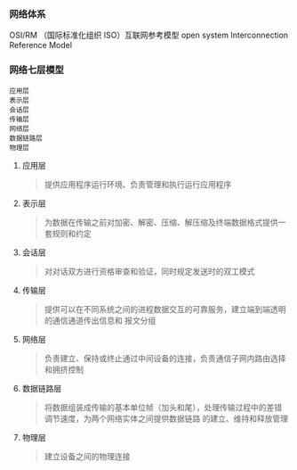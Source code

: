 ### 网络体系
   OSI/RM （国际标准化组织 ISO）互联网参考模型 open system Interconnection Reference Model
### 网络七层模型
    应用层
    表示层
    会话层
    传输层
    网络层
    数据链路层
    物理层
   
1. 应用层
      >提供应用程序运行环境、负责管理和执行运行应用程序
2. 表示层
      >为数据在传输之前对加密、解密、压缩、解压缩及终端数据格式提供一套规则和约定
3. 会话层
      >对对话双方进行资格审查和验证，同时规定发送时的双工模式
4. 传输层
      >提供可以在不同系统之间的进程数据交互的可靠服务，建立端到端透明的通信通道传出信息和
      报文分组
5. 网络层
      >负责建立、保持或终止通过中间设备的连接，负责通信子网内路由选择和拥挤控制
6. 数据链路层
      >将数据组装成传输的基本单位帧（加头和尾），处理传输过程中的差错调节速度，为两个网络实体之间提供数据链路
      的建立、维持和释放管理
7. 物理层
      >建立设备之间的物理连接            